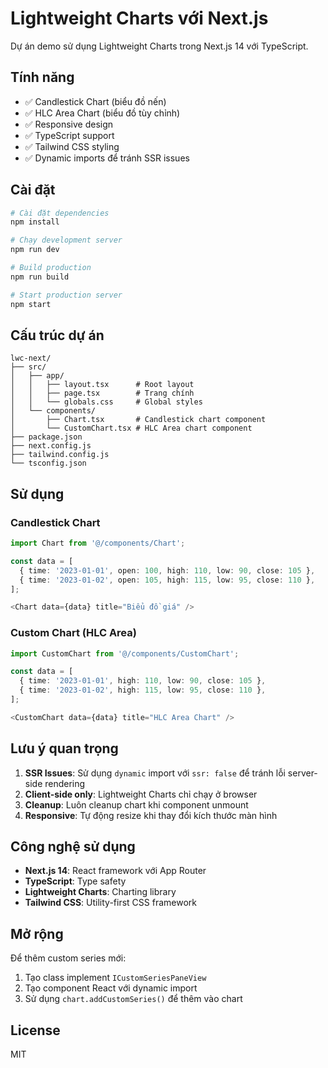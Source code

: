 # Lightweight Charts với Next.js

Dự án demo sử dụng Lightweight Charts trong Next.js 14 với TypeScript.

## Tính năng

- ✅ Candlestick Chart (biểu đồ nến)
- ✅ HLC Area Chart (biểu đồ tùy chỉnh)
- ✅ Responsive design
- ✅ TypeScript support
- ✅ Tailwind CSS styling
- ✅ Dynamic imports để tránh SSR issues

## Cài đặt

```bash
# Cài đặt dependencies
npm install

# Chạy development server
npm run dev

# Build production
npm run build

# Start production server
npm start
```

## Cấu trúc dự án

```
lwc-next/
├── src/
│   ├── app/
│   │   ├── layout.tsx      # Root layout
│   │   ├── page.tsx        # Trang chính
│   │   └── globals.css     # Global styles
│   └── components/
│       ├── Chart.tsx       # Candlestick chart component
│       └── CustomChart.tsx # HLC Area chart component
├── package.json
├── next.config.js
├── tailwind.config.js
└── tsconfig.json
```

## Sử dụng

### Candlestick Chart

```typescript
import Chart from '@/components/Chart';

const data = [
  { time: '2023-01-01', open: 100, high: 110, low: 90, close: 105 },
  { time: '2023-01-02', open: 105, high: 115, low: 95, close: 110 },
];

<Chart data={data} title="Biểu đồ giá" />
```

### Custom Chart (HLC Area)

```typescript
import CustomChart from '@/components/CustomChart';

const data = [
  { time: '2023-01-01', high: 110, low: 90, close: 105 },
  { time: '2023-01-02', high: 115, low: 95, close: 110 },
];

<CustomChart data={data} title="HLC Area Chart" />
```

## Lưu ý quan trọng

1. **SSR Issues**: Sử dụng `dynamic` import với `ssr: false` để tránh lỗi server-side rendering
2. **Client-side only**: Lightweight Charts chỉ chạy ở browser
3. **Cleanup**: Luôn cleanup chart khi component unmount
4. **Responsive**: Tự động resize khi thay đổi kích thước màn hình

## Công nghệ sử dụng

- **Next.js 14**: React framework với App Router
- **TypeScript**: Type safety
- **Lightweight Charts**: Charting library
- **Tailwind CSS**: Utility-first CSS framework

## Mở rộng

Để thêm custom series mới:

1. Tạo class implement `ICustomSeriesPaneView`
2. Tạo component React với dynamic import
3. Sử dụng `chart.addCustomSeries()` để thêm vào chart

## License

MIT 